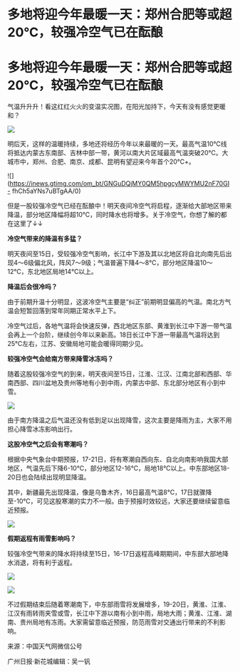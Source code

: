 # 多地将迎今年最暖一天：郑州合肥等或超20℃，较强冷空气已在酝酿

# 多地将迎今年最暖一天：郑州合肥等或超20℃，较强冷空气已在酝酿

气温升升升！看这红红火火的变温实况图，在阳光加持下，今天有没有感觉更暖和？

![](https://inews.gtimg.com/om_bt/OncVyBZtykQPZjOCRDzy5QikjO0l5ZeRXF6GI0dgI18BwAA/1000)

明后天，这样的温暖持续，多地还将经历今年以来最暖的一天。最高气温10℃线将抵达内蒙古东南部、吉林中部一带，黄河以南大片区域最高气温突破20℃。大城市中，郑州、合肥、南京、成都、昆明有望迎来今年首个20℃+。

![](https://inews.gtimg.com/om_bt/GNGuDQjMY0QM5hpgcyMWYMU2nF70GI-
fhCh5aYNs7uBTgAA/0)

但是一股较强冷空气已经在酝酿中！明天夜间冷空气将启程，逐渐给大部地区带来降温，部分地区降幅将超10℃，同时降水也将增多。关于冷空气，你想了解的都在这里了↓↓

**冷空气带来的降温有多猛？**

明天夜间至15日，受较强冷空气影响，长江中下游及其以北地区将自北向南先后出现4～6级偏北风，阵风7～9级；气温普遍下降4～8℃，部分地区降温10～12℃，东北地区局地14℃以上。

**降温后会很冷吗？**

由于前期升温十分明显，这波冷空气主要是“纠正”前期明显偏高的气温。南北方气温会短暂回落到常年同期正常水平上下。

冷空气过后，各地气温将会快速反弹，西北地区东部、黄淮到长江中下游一带气温会再上一个台阶，继续创今年以来新高。18日长江中下游一带最高气温将达到25℃左右，江苏、安徽局地可能会暖得同期少见。

**较强冷空气会给南方带来降雪冰冻吗？**

随着这股较强冷空气的到来，明天夜间至15日，江淮、江汉、江南北部和西部、华南西部、四川盆地及贵州等地有小到中雨，内蒙古中部、东北部分地区有小到中雪。

![](https://inews.gtimg.com/om_bt/Ghe81bccNT3FYxmDQjPMRSF5803xEFPONfjINpvTnmUXQAA/0)

由于南方降温之后气温还没有低到足以出现降雪，这次主要是降雨为主，大家不用担心降雪冰冻影响出行。

**这股冷空气之后会有寒潮吗？**

根据中央气象台中期预报，17-21日，将有寒潮自西向东、自北向南影响我国大部地区，气温先后下降6-10℃，部分地区12-16℃，局地18℃以上。中东部地区18-20日也会陆续出现明显降温。

其中，新疆最先出现降温，像是乌鲁木齐，16日最高气温8℃，17日就骤降至-10℃，可见这股寒潮的实力不一般。由于预报时效较远，大家还要继续留意临近预报。

![](https://inews.gtimg.com/om_bt/OA99GxBKgoVRsmZftDdy30pSBL4c-WgmzXZWsNQekQvSwAA/1000)

**假期返程有雨雪影响吗？**

较强冷空气带来的降水将持续至15日，16-17日返程高峰期期间，中东部大部地降水消退，将有利于返程。

![](https://inews.gtimg.com/om_bt/OKzFbuFjhGb42Z7lHvNX4dX1duqGSdPTot7ZEqoDYTcGoAA/1000)

![](https://inews.gtimg.com/om_bt/O-FE6jX4_NAm2bxRrLK3eUsAEDwyCUTJjYx31abgDY-Y0AA/1000)

不过假期结束后随着寒潮南下，中东部雨雪将发展增多，19-20日，黄淮、江淮、江汉有雨转雨夹雪或雪，长江中下游以南有小到中雨，局地大雨；黄淮、江淮、湖南、贵州局地有冻雨。大家需留意临近预报，防范雨雪对交通出行带来的不利影响。

来源：中国天气网微信公号

广州日报·新花城编辑：吴一钒

